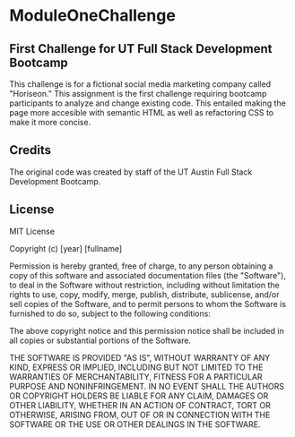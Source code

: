 # ModuleOneChallenge

## First Challenge for UT Full Stack Development Bootcamp

This challenge is for a fictional social media marketing company called "Horiseon." This assignment is the first challenge requiring bootcamp participants to analyze and change existing code. This entailed making the page more accesible with semantic HTML as well as refactoring CSS to make it more concise.

## Credits

The original code was created by staff of the UT Austin Full Stack Development Bootcamp. 

## License

MIT License

Copyright (c) [year] [fullname]

Permission is hereby granted, free of charge, to any person obtaining a copy
of this software and associated documentation files (the "Software"), to deal
in the Software without restriction, including without limitation the rights
to use, copy, modify, merge, publish, distribute, sublicense, and/or sell
copies of the Software, and to permit persons to whom the Software is
furnished to do so, subject to the following conditions:

The above copyright notice and this permission notice shall be included in all
copies or substantial portions of the Software.

THE SOFTWARE IS PROVIDED "AS IS", WITHOUT WARRANTY OF ANY KIND, EXPRESS OR
IMPLIED, INCLUDING BUT NOT LIMITED TO THE WARRANTIES OF MERCHANTABILITY,
FITNESS FOR A PARTICULAR PURPOSE AND NONINFRINGEMENT. IN NO EVENT SHALL THE
AUTHORS OR COPYRIGHT HOLDERS BE LIABLE FOR ANY CLAIM, DAMAGES OR OTHER
LIABILITY, WHETHER IN AN ACTION OF CONTRACT, TORT OR OTHERWISE, ARISING FROM,
OUT OF OR IN CONNECTION WITH THE SOFTWARE OR THE USE OR OTHER DEALINGS IN THE
SOFTWARE.
